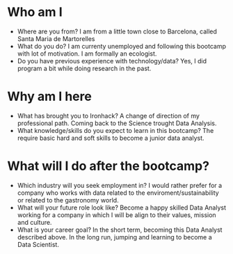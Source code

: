# Who am I

* Where are you from? I am from a little town close to Barcelona, called Santa Maria de Martorelles
* What do you do? I am currenty unemployed and following this bootcamp with lot of motivation. I am formally an ecologist. 
* Do you have previous experience with technology/data? Yes, I did program a bit while doing research in the past.

# Why am I here

* What has brought you to Ironhack? A change of direction of my professional path. Coming back to the Science trought Data Analysis.
* What knowledge/skills do you expect to learn in this bootcamp? The require basic hard and soft skills to become a junior data analyst.

# What will I do after the bootcamp?

* Which industry will you seek employment in? I would rather prefer for a company who works with data related to the enviroment/sustainability or related to the gastronomy world.
* What will your future role look like? Become a happy skilled Data Analyst working for a company in which I will be align to their values, mission and culture. 
* What is your career goal? In the short term, becoming this Data Analyst described above. In the long run, jumping and learning to become a Data Scientist. 